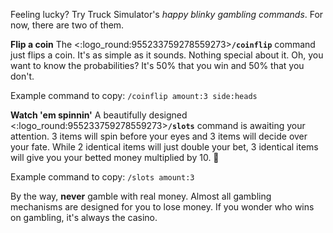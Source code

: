 Feeling lucky? Try Truck Simulator's _happy blinky gambling commands_.
For now, there are two of them.

**Flip a coin**
The <:logo_round:955233759278559273>**`/coinflip`** command just flips a coin. It's as simple as it sounds. Nothing special about it.
Oh, you want to know the probabilities? It's 50% that you win and 50% that you don't.

Example command to copy: `/coinflip amount:3 side:heads`

**Watch 'em spinnin'**
A beautifully designed <:logo_round:955233759278559273>**`/slots`** command is awaiting your attention. 3 items will spin before your eyes and 3 items will decide over your fate. While 2 identical items will just double your bet, 3 identical items will give you your betted money multiplied by 10. :tada:

Example command to copy: `/slots amount:3`

By the way, **never** gamble with real money. Almost all gambling mechanisms are designed for you to lose money.
If you wonder who wins on gambling, it's always the casino.
